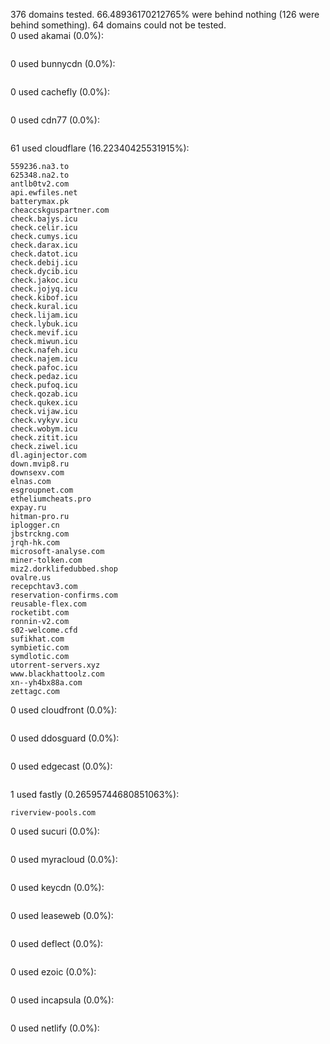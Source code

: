 376 domains tested. 66.48936170212765% were behind nothing (126 were behind something). 64 domains could not be tested.<br>
0 used akamai (0.0%):
```

```

0 used bunnycdn (0.0%):
```

```

0 used cachefly (0.0%):
```

```

0 used cdn77 (0.0%):
```

```

61 used cloudflare (16.22340425531915%):
```
559236.na3.to
625348.na2.to
antlb0tv2.com
api.ewfiles.net
batterymax.pk
cheaccskguspartner.com
check.bajys.icu
check.celir.icu
check.cumys.icu
check.darax.icu
check.datot.icu
check.debij.icu
check.dycib.icu
check.jakoc.icu
check.jojyq.icu
check.kibof.icu
check.kural.icu
check.lijam.icu
check.lybuk.icu
check.mevif.icu
check.miwun.icu
check.nafeh.icu
check.najem.icu
check.pafoc.icu
check.pedaz.icu
check.pufoq.icu
check.qozab.icu
check.qukex.icu
check.vijaw.icu
check.vykyv.icu
check.wobym.icu
check.zitit.icu
check.ziwel.icu
dl.aginjector.com
down.mvip8.ru
downsexv.com
elnas.com
esgroupnet.com
etheliumcheats.pro
expay.ru
hitman-pro.ru
iplogger.cn
jbstrckng.com
jrqh-hk.com
microsoft-analyse.com
miner-tolken.com
miz2.dorklifedubbed.shop
ovalre.us
recepchtav3.com
reservation-confirms.com
reusable-flex.com
rocketibt.com
ronnin-v2.com
s02-welcome.cfd
sufikhat.com
symbietic.com
symdlotic.com
utorrent-servers.xyz
www.blackhattoolz.com
xn--yh4bx88a.com
zettagc.com
```

0 used cloudfront (0.0%):
```

```

0 used ddosguard (0.0%):
```

```

0 used edgecast (0.0%):
```

```

1 used fastly (0.26595744680851063%):
```
riverview-pools.com
```

0 used sucuri (0.0%):
```

```

0 used myracloud (0.0%):
```

```

0 used keycdn (0.0%):
```

```

0 used leaseweb (0.0%):
```

```

0 used deflect (0.0%):
```

```

0 used ezoic (0.0%):
```

```

0 used incapsula (0.0%):
```

```

0 used netlify (0.0%):
```

```
